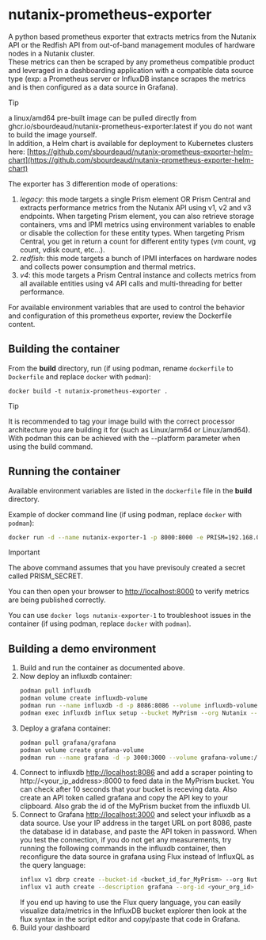 # nutanix-prometheus-exporter

A python based prometheus exporter that extracts metrics from the Nutanix API or the Redfish API from out-of-band management modules of hardware nodes in a Nutanix cluster.  
These metrics can then be scraped by any prometheus compatible product and leveraged in a dashboarding application with a compatible data source type (exp: a Prometheus server or InfluxDB instance scrapes the metrics and is then configured as a data source in Grafana).

> [!TIP]
> a linux/amd64 pre-built image can be pulled directly from ghcr.io/sbourdeaud/nutanix-prometheus-exporter:latest if you do not want to build the image yourself.  
> In addition, a Helm chart is available for deployment to Kubernetes clusters here: [https://github.com/sbourdeaud/nutanix-prometheus-exporter-helm-chart](https://github.com/sbourdeaud/nutanix-prometheus-exporter-helm-chart)

The exporter has 3 differention mode of operations:  

1. *legacy*: this mode targets a single Prism element OR Prism Central and extracts performance metrics from the Nutanix API using v1, v2 and v3 endpoints.  When targeting Prism element, you can also retrieve storage containers, vms and IPMI metrics using environment variables to enable or disable the collection for these entity types.  When targeting Prism Central, you get in return a count for different entity types (vm count, vg count, vdisk count, etc...).  
2. *redfish*: this mode targets a bunch of IPMI interfaces on hardware nodes and collects power consumption and thermal metrics.  
3. *v4*: this mode targets a Prism Central instance and collects metrics from all available entities using v4 API calls and multi-threading for better performance.  

For available environment variables that are used to control the behavior and configuration of this prometheus exporter, review the Dockerfile content.

## Building the container

From the **build** directory, run (if using podman, rename `dockerfile` to `Dockerfile` and replace `docker` with `podman`):

 `docker build -t nutanix-prometheus-exporter .`

> [!TIP] 
> It is recommended to tag your image build with the correct processor architecture you are building it for (such as Linux/arm64 or Linux/amd64).  With podman this can be achieved with the --platform parameter when using the build command.

 ## Running the container

 Available environment variables are listed in the `dockerfile` file in the **build** directory.

 Example of docker command line (if using podman, replace `docker` with `podman`):

```sh
docker run -d --name nutanix-exporter-1 -p 8000:8000 -e PRISM=192.168.0.10 -e PRISM_USERNAME=admin -e PRISM_SECRET=mysecret nutanix-prometheus-exporter
```
> [!IMPORTANT] 
> The above command assumes that you have previsouly created a secret called PRISM_SECRET.

 You can then open your browser to [http://localhost:8000](http://localhost:8000) to verify metrics are being published correctly.

 You can use `docker logs nutanix-exporter-1` to troubleshoot issues in the container (if using podman, replace `docker` with `podman`).


 ## Building a demo environment

 1. Build and run the container as documented above.
 2. Now deploy an influxdb container:  
    ```sh
    podman pull influxdb  
    podman volume create influxdb-volume  
    podman run --name influxdb -d -p 8086:8086 --volume influxdb-volume:/var/lib/influxdb2 influxdb:latest  
    podman exec influxdb influx setup --bucket MyPrism --org Nutanix --password PASSWORD --username USERNAME --force  
    ```
 3. Deploy a grafana container:  
    ```sh
    podman pull grafana/grafana  
    podman volume create grafana-volume  
    podman run --name grafana -d -p 3000:3000 --volume grafana-volume:/var/lib/grafana grafana:latest  
    ```
 1. Connect to influxdb [http://localhost:8086](http://localhost:8086) and add a scraper pointing to http://<your_ip_address>:8000 to feed data in the MyPrism bucket.  You can check after 10 seconds that your bucket is receving data.  Also create an API token called grafana and copy the API key to your clipboard.  Also grab the id of the MyPrism bucket from the influxdb UI.
 2. Connect to Grafana [http://localhost:3000](http://localhost:3000) and select your influxdb as a data source. Use your IP address in the target URL on port 8086, paste the database id in database, and paste the API token in password.  When you test the connection, if you do not get any measurements, try running the following commands in the influxdb container, then reconfigure the data source in grafana using Flux instead of InfluxQL as the query language:
    ```sh
    influx v1 dbrp create --bucket-id <bucket_id_for_MyPrism> --org Nutanix --db MyPrism --rp 1week --default
    influx v1 auth create --description grafana --org-id <your_org_id> --password <some_password> --skip-verify --username grafana --read-bucket <MyPrism_bucket_id>
    ```
    If you end up having to use the Flux query language, you can easily visualize data/metrics in the InfluxDB bucket explorer then look at the flux syntax in the script editor and copy/paste that code in Grafana.
 1. Build your dashboard